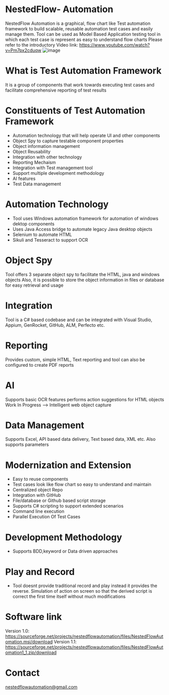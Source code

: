# NestedFlow- Automation
NestedFlow Automation is a graphical, flow chart like Test automation framework to build scalable, reusable automation test cases and easily manage them. 
Tool can be used as Model Based Application testing tool in which each test case is represent as easy to understand flow charts
Please refer to the introductory Video link: https://www.youtube.com/watch?v=Pm7px2cduqw
![image](https://github.com/nestedflow-Automation/NestedFlowRepo/assets/144468568/8987dd29-6ecf-4222-8d56-45d63da78ef4)


# What is Test Automation Framework
It is a group of components that work towards executing test cases and facilitate comprehensive reporting of test results

# Constituents of Test Automation Framework
- Automation technology that will help operate UI and other components
- Object Spy to capture testable component properties
- Object information management
- Object Reusability
- Integration with other technology
- Reporting Mechaism
- Integration with Test management tool
- Support multiple development methodology
- AI features
- Test Data management

# Automation Technology
- Tool uses Windows automation framework for automation of windows dektop components
- Uses Java Access bridge to automate legacy Java desktop objects
- Selenium to automate HTML
- Sikuli and Tesseract to support OCR

# Object Spy
Tool offers 3 separate object spy to facilitate the HTML, java and windows objects 
Also, it is possible to store the object information in files or database for easy retrieval and usage

# Integration
Tool is a C# based codebase and can be integrated with Visual Studio, Appium, GenRocket, GitHub, ALM, Perfecto etc.

# Reporting
Provides custom, simple HTML, Text reporting and tool can also be configured to create PDF reports

# AI
  Supports basic OCR features 
  performs action suggestions for HTML objects
  Work In Progress --> Intelligent web object capture

# Data Management
Supports Excel, API based data delivery, Text based data, XML etc. Also supports parameters 

# Modernization and Extension
- Easy to reuse components
- Test cases look like flow chart so easy to understand and maintain
- Centralized object Repo
- Integration with GitHub
- File/database or Github based script storage
- Supports C# scripting to support extended scenarios
- Command line execution
- Parallel Execution Of Test Cases

# Development Methodology
- Supports BDD,keyword or Data driven approaches

# Play and Record
- Tool doesnt provide traditional record and play instead it provides the reverse. Simulation of action on screen so that the derived script is correct the first time itself without much modifications

# Software link
Version 1.0: https://sourceforge.net/projects/nestedflowautomation/files/NestedFlowAutomation.msi/download
Version 1.1: https://sourceforge.net/projects/nestedflowautomation/files/NestedFlowAutomation1_1.zip/download

# Contact
nestedflowautomation@gmail.com
